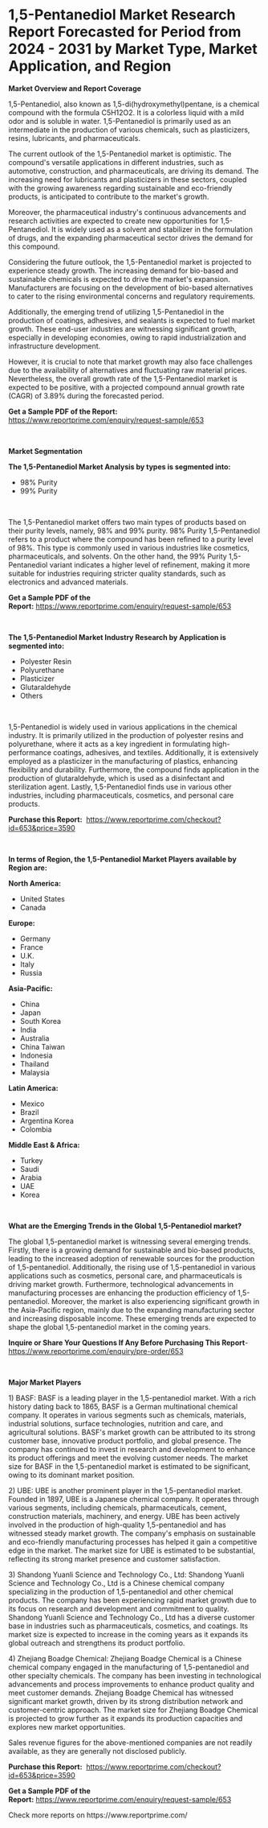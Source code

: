<p><h1>1,5-Pentanediol Market Research Report Forecasted for Period from 2024 -  2031 by Market Type, Market Application, and Region</h1></p><p><strong>Market Overview and Report Coverage</strong></p>
<p><p>1,5-Pentanediol, also known as 1,5-di(hydroxymethyl)pentane, is a chemical compound with the formula C5H12O2. It is a colorless liquid with a mild odor and is soluble in water. 1,5-Pentanediol is primarily used as an intermediate in the production of various chemicals, such as plasticizers, resins, lubricants, and pharmaceuticals.</p><p>The current outlook of the 1,5-Pentanediol market is optimistic. The compound's versatile applications in different industries, such as automotive, construction, and pharmaceuticals, are driving its demand. The increasing need for lubricants and plasticizers in these sectors, coupled with the growing awareness regarding sustainable and eco-friendly products, is anticipated to contribute to the market's growth.</p><p>Moreover, the pharmaceutical industry's continuous advancements and research activities are expected to create new opportunities for 1,5-Pentanediol. It is widely used as a solvent and stabilizer in the formulation of drugs, and the expanding pharmaceutical sector drives the demand for this compound.</p><p>Considering the future outlook, the 1,5-Pentanediol market is projected to experience steady growth. The increasing demand for bio-based and sustainable chemicals is expected to drive the market's expansion. Manufacturers are focusing on the development of bio-based alternatives to cater to the rising environmental concerns and regulatory requirements.</p><p>Additionally, the emerging trend of utilizing 1,5-Pentanediol in the production of coatings, adhesives, and sealants is expected to fuel market growth. These end-user industries are witnessing significant growth, especially in developing economies, owing to rapid industrialization and infrastructure development.</p><p>However, it is crucial to note that market growth may also face challenges due to the availability of alternatives and fluctuating raw material prices. Nevertheless, the overall growth rate of the 1,5-Pentanediol market is expected to be positive, with a projected compound annual growth rate (CAGR) of 3.89% during the forecasted period.</p></p>
<p><strong>Get a Sample PDF of the Report:</strong> <a href="https://www.reportprime.com/enquiry/request-sample/653">https://www.reportprime.com/enquiry/request-sample/653</a></p>
<p>&nbsp;</p>
<p><strong>Market Segmentation</strong></p>
<p><strong>The 1,5-Pentanediol Market Analysis by types is segmented into:</strong></p>
<p><ul><li>98% Purity</li><li>99% Purity</li></ul></p>
<p>&nbsp;</p>
<p><p>The 1,5-Pentanediol market offers two main types of products based on their purity levels, namely, 98% and 99% purity. 98% Purity 1,5-Pentanediol refers to a product where the compound has been refined to a purity level of 98%. This type is commonly used in various industries like cosmetics, pharmaceuticals, and solvents. On the other hand, the 99% Purity 1,5-Pentanediol variant indicates a higher level of refinement, making it more suitable for industries requiring stricter quality standards, such as electronics and advanced materials.</p></p>
<p><strong>Get a Sample PDF of the Report:</strong>&nbsp;<a href="https://www.reportprime.com/enquiry/request-sample/653">https://www.reportprime.com/enquiry/request-sample/653</a></p>
<p>&nbsp;</p>
<p><strong>The 1,5-Pentanediol Market Industry Research by Application is segmented into:</strong></p>
<p><ul><li>Polyester Resin</li><li>Polyurethane</li><li>Plasticizer</li><li>Glutaraldehyde</li><li>Others</li></ul></p>
<p>&nbsp;</p>
<p><p>1,5-Pentanediol is widely used in various applications in the chemical industry. It is primarily utilized in the production of polyester resins and polyurethane, where it acts as a key ingredient in formulating high-performance coatings, adhesives, and textiles. Additionally, it is extensively employed as a plasticizer in the manufacturing of plastics, enhancing flexibility and durability. Furthermore, the compound finds application in the production of glutaraldehyde, which is used as a disinfectant and sterilization agent. Lastly, 1,5-Pentanediol finds use in various other industries, including pharmaceuticals, cosmetics, and personal care products.</p></p>
<p><strong>Purchase this Report:</strong>&nbsp; <a href="https://www.reportprime.com/checkout?id=653&price=3590">https://www.reportprime.com/checkout?id=653&price=3590</a></p>
<p>&nbsp;</p>
<p><strong>In terms of Region, the 1,5-Pentanediol Market Players available by Region are:</strong></p>
<p>
    <p> <strong> North America: </strong>
        <ul>
            <li>United States</li>
            <li>Canada</li>
        </ul>
        </p> 
    <p> <strong> Europe: </strong>
        <ul>
            <li>Germany</li>
            <li>France</li>
            <li>U.K.</li>
            <li>Italy</li>
            <li>Russia</li>
        </ul>
        </p> 
    <p> <strong> Asia-Pacific: </strong>
        <ul>
            <li>China</li>
            <li>Japan</li>
            <li>South Korea</li>
            <li>India</li>
            <li>Australia</li>
            <li>China Taiwan</li>
            <li>Indonesia</li>
            <li>Thailand</li>
            <li>Malaysia</li>
        </ul>
        </p> 
    <p> <strong> Latin America: </strong>
        <ul>
            <li>Mexico</li>
            <li>Brazil</li>
            <li>Argentina Korea</li>
            <li>Colombia</li>
        </ul>
        </p> 
    <p> <strong> Middle East & Africa: </strong>
        <ul>
            <li>Turkey</li>
            <li>Saudi</li>
            <li>Arabia</li>
            <li>UAE</li>
            <li>Korea</li>
        </ul>
    </p>
    </p>
<p>&nbsp;</p>
<p><strong>What are the Emerging Trends in the Global 1,5-Pentanediol market?</strong></p>
<p><p>The global 1,5-pentanediol market is witnessing several emerging trends. Firstly, there is a growing demand for sustainable and bio-based products, leading to the increased adoption of renewable sources for the production of 1,5-pentanediol. Additionally, the rising use of 1,5-pentanediol in various applications such as cosmetics, personal care, and pharmaceuticals is driving market growth. Furthermore, technological advancements in manufacturing processes are enhancing the production efficiency of 1,5-pentanediol. Moreover, the market is also experiencing significant growth in the Asia-Pacific region, mainly due to the expanding manufacturing sector and increasing disposable income. These emerging trends are expected to shape the global 1,5-pentanediol market in the coming years.</p></p>
<p><strong>Inquire or Share Your Questions If Any Before Purchasing This Report</strong>- <a href="https://www.reportprime.com/enquiry/pre-order/653">https://www.reportprime.com/enquiry/pre-order/653</a></p>
<p>&nbsp;</p>
<p><strong>Major Market Players</strong></p>
<p><p>1) BASF: BASF is a leading player in the 1,5-pentanediol market. With a rich history dating back to 1865, BASF is a German multinational chemical company. It operates in various segments such as chemicals, materials, industrial solutions, surface technologies, nutrition and care, and agricultural solutions. BASF's market growth can be attributed to its strong customer base, innovative product portfolio, and global presence. The company has continued to invest in research and development to enhance its product offerings and meet the evolving customer needs. The market size for BASF in the 1,5-pentanediol market is estimated to be significant, owing to its dominant market position.</p><p>2) UBE: UBE is another prominent player in the 1,5-pentanediol market. Founded in 1897, UBE is a Japanese chemical company. It operates through various segments, including chemicals, pharmaceuticals, cement, construction materials, machinery, and energy. UBE has been actively involved in the production of high-quality 1,5-pentanediol and has witnessed steady market growth. The company's emphasis on sustainable and eco-friendly manufacturing processes has helped it gain a competitive edge in the market. The market size for UBE is estimated to be substantial, reflecting its strong market presence and customer satisfaction.</p><p>3) Shandong Yuanli Science and Technology Co., Ltd: Shandong Yuanli Science and Technology Co., Ltd is a Chinese chemical company specializing in the production of 1,5-pentanediol and other chemical products. The company has been experiencing rapid market growth due to its focus on research and development and commitment to quality. Shandong Yuanli Science and Technology Co., Ltd has a diverse customer base in industries such as pharmaceuticals, cosmetics, and coatings. Its market size is expected to increase in the coming years as it expands its global outreach and strengthens its product portfolio.</p><p>4) Zhejiang Boadge Chemical: Zhejiang Boadge Chemical is a Chinese chemical company engaged in the manufacturing of 1,5-pentanediol and other specialty chemicals. The company has been investing in technological advancements and process improvements to enhance product quality and meet customer demands. Zhejiang Boadge Chemical has witnessed significant market growth, driven by its strong distribution network and customer-centric approach. The market size for Zhejiang Boadge Chemical is projected to grow further as it expands its production capacities and explores new market opportunities.</p><p>Sales revenue figures for the above-mentioned companies are not readily available, as they are generally not disclosed publicly.</p></p>
<p><strong>Purchase this Report:</strong>&nbsp;&nbsp;<a href="https://www.reportprime.com/checkout?id=653&price=3590">https://www.reportprime.com/checkout?id=653&price=3590</a></p>
<p></p>
<p><strong>Get a Sample PDF of the Report:</strong>&nbsp;<a href="https://www.reportprime.com/enquiry/request-sample/653">https://www.reportprime.com/enquiry/request-sample/653</a></p>
<p>Check more reports on https://www.reportprime.com/</p>